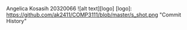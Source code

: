 Angelica Kosasih
20320066
![alt text][logo]
[logo]: https://github.com/ak2411/COMP3111/blob/master/s_shot.png "Commit History"
